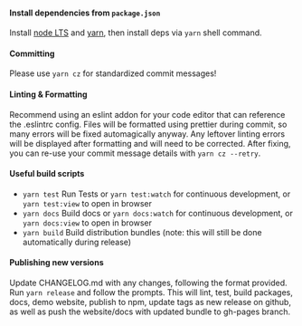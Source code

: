 #### Install dependencies from `package.json`
Install [node LTS](https://nodejs.org/en/) and [yarn](https://yarnpkg.com/en/docs/install),
then install deps via `yarn` shell command.

#### Committing
Please use `yarn cz` for standardized commit messages!

#### Linting & Formatting
Recommend using an eslint addon for your code editor that can reference the .eslintrc config.
Files will be formatted using prettier during commit, so many errors will be fixed automagically anyway.
Any leftover linting errors will be displayed after formatting and will need to be corrected.
After fixing, you can re-use your commit message details with `yarn cz --retry`.

#### Useful build scripts
- `yarn test` Run Tests or `yarn test:watch` for continuous development, or `yarn test:view` to open in browser
- `yarn docs` Build docs or `yarn docs:watch` for continuous development, or `yarn docs:view` to open in browser
- `yarn build` Build distribution bundles (note: this will still be done automatically during release)

#### Publishing new versions
Update CHANGELOG.md with any changes, following the format provided.
Run `yarn release` and follow the prompts. This will lint, test, build packages, docs, demo website, publish to npm, update tags as new release on github, as well as push the website/docs with updated bundle to gh-pages branch.

